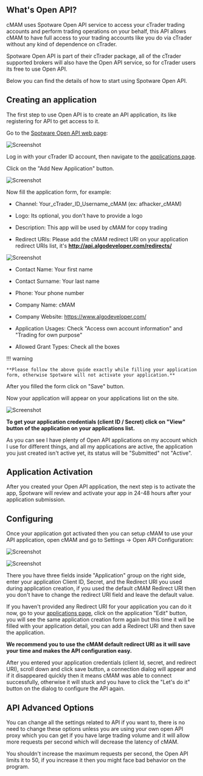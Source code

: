 ## What's Open API?

cMAM uses Spotware Open API service to access your cTrader trading accounts and perform trading operations on your behalf, this API allows cMAM to have full access to your trading accounts like you do via cTrader without any kind of dependence on cTrader.

Spotware Open API is part of their cTrader package, all of the cTrader supported brokers will also have the Open API service, so for cTrader users its free to use Open API.

Below you can find the details of how to start using Spotware Open API.

## Creating an application

The first step to use Open API is to create an API application, its like registering for API to get access to it.

Go to the [Spotware Open API web page](https://openapi.ctrader.com/):

![Screenshot](../img/open_api_0.png)

Log in with your cTrader ID account, then navigate to the [applications page](https://openapi.ctrader.com/apps). 

Click on the "Add New Application" button.

![Screenshot](../img/open_api_1.png)

Now fill the application form, for example:

* Channel: Your_cTrader_ID_Username_cMAM (ex: afhacker_cMAM)

* Logo: Its optional, you don't have to provide a logo

* Description: This app will be used by cMAM for copy trading

* Redirect URIs: Please add the cMAM redirect URI on your application redirect URIs list, it's **http://api.algodeveloper.com/redirects/**

![Screenshot](../img/open_api_5.png)

* Contact Name: Your first name

* Contact Surname: Your last name

* Phone: Your phone number

* Company Name: cMAM

* Company Website: https://www.algodeveloper.com/

* Application Usages: Check "Access own account information" and "Trading for own purpose"

* Allowed Grant Types: Check all the boxes

!!! warning

	**Please follow the above guide exactly while filling your application form, otherwise Spotware will not activate your application.**

After you filled the form click on "Save" button.

Now your application will appear on your applications list on the site.

![Screenshot](../img/open_api_2.png)

**To get your application credentials (client ID / Secret) click on "View" button of the application on your applications list.**

As you can see I have plenty of Open API applications on my account which I use for different things, and all my applications are active, the application you just created isn't active yet, its status will be "Submitted" not "Active".

## Application Activation

After you created your Open API application, the next step is to activate the app, Spotware will review and activate your app in 24-48 hours after your application submission.
 
## Configuring

Once your application got activated then you can setup cMAM to use your API application, open cMAM and go to Settings -> Open API Configuration:

![Screenshot](../img/open_api_3.png)

![Screenshot](../img/open_api_4.png)

There you have three fields inside "Application" group on the right side, enter your application Client ID, Secret, and the Redirect URI you used during application creation, if you used the default cMAM Redirect URI then you don't have to change the redirect URI field and leave the default value.

If you haven't provided any Redirect URI for your application you can do it now, go to your [applications page](https://connect.spotware.com/apps), click on the application "Edit" button, you will see the same application creation form again but this time it will be filled with your application detail, you can add a Redirect URI and then save the application.

**We recommend you to use the cMAM default redirect URI as it will save your time and makes the API configuration easy.**

After you entered your application credentials (client Id, secret, and redirect URI), scroll down and click save button, a connection dialog will appear and if it disappeared quickly then it means cMAM was able to connect successfully, otherwise it will stuck and you have to click the "Let's do it" button on the dialog to configure the API again.

## API Advanced Options

You can change all the settings related to API if you want to, there is no need to change these options unless you are using your own open API proxy which you can get if you have large trading volume and it will allow more requests per second which will decrease the latency of cMAM.

You shouldn't increase the maximum requests per second, the Open API limits it to 50, if you increase it then you might face bad behavior on the program.
